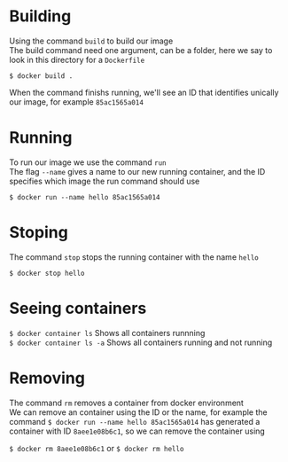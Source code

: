 # Building

Using the command `build` to build our image  
The build command need one argument, can be a folder, here we say to look in this directory for a `Dockerfile` 

`$ docker build .` 

When the command finishs running, we'll see an ID that identifies unically our image, for example `85ac1565a014`

# Running

To run our image we use the command `run`  
The flag `--name` gives a name to our new running container, and the ID specifies which image the run command should use 

`$ docker run --name hello 85ac1565a014`

# Stoping

The command `stop` stops the running container with the name `hello` 

`$ docker stop hello`

# Seeing containers

`$ docker container ls` Shows all containers runnning  
`$ docker container ls -a` Shows all containers running and not running

# Removing

The command `rm` removes a container from docker environment  
We can remove an container using the ID or the name, for example the command `$ docker run --name hello 85ac1565a014` has generated a container with ID `8aee1e08b6c1`, so we can remove the container using 

`$ docker rm 8aee1e08b6c1` or `$ docker rm hello`